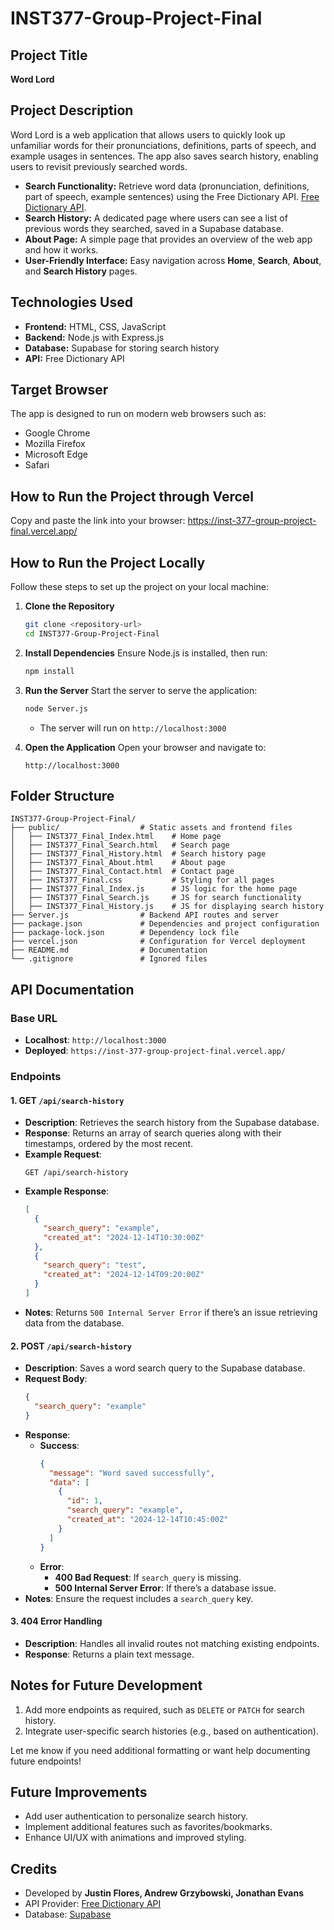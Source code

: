 # INST377-Group-Project-Final

## Project Title
**Word Lord**

## Project Description
Word Lord is a web application that allows users to quickly look up unfamiliar words for their pronunciations, definitions, parts of speech, and example usages in sentences. The app also saves search history, enabling users to revisit previously searched words.

- **Search Functionality:** Retrieve word data (pronunciation, definitions, part of speech, example sentences) using the Free Dictionary API. [Free Dictionary API](https://dictionaryapi.dev/).
- **Search History:** A dedicated page where users can see a list of previous words they searched, saved in a Supabase database.
- **About Page:** A simple page that provides an overview of the web app and how it works.
- **User-Friendly Interface:** Easy navigation across **Home**, **Search**, **About**, and **Search History** pages.

## Technologies Used
- **Frontend:** HTML, CSS, JavaScript
- **Backend:** Node.js with Express.js
- **Database:** Supabase for storing search history
- **API:** Free Dictionary API

## Target Browser
The app is designed to run on modern web browsers such as:
- Google Chrome
- Mozilla Firefox
- Microsoft Edge
- Safari

## How to Run the Project through Vercel
Copy and paste the link into your browser: 
https://inst-377-group-project-final.vercel.app/

## How to Run the Project Locally
Follow these steps to set up the project on your local machine:

1. **Clone the Repository**
   ```bash
   git clone <repository-url>
   cd INST377-Group-Project-Final
   ```

2. **Install Dependencies**
   Ensure Node.js is installed, then run:
   ```bash
   npm install
   ```

3. **Run the Server**
   Start the server to serve the application:
   ```bash
   node Server.js
   ```
   - The server will run on `http://localhost:3000`

4. **Open the Application**
   Open your browser and navigate to:
   ```
   http://localhost:3000
   ```

## Folder Structure

```plaintext
INST377-Group-Project-Final/
├── public/                  # Static assets and frontend files
│   ├── INST377_Final_Index.html    # Home page
│   ├── INST377_Final_Search.html   # Search page
│   ├── INST377_Final_History.html  # Search history page
│   ├── INST377_Final_About.html    # About page
│   ├── INST377_Final_Contact.html  # Contact page
│   ├── INST377_Final.css           # Styling for all pages
│   ├── INST377_Final_Index.js      # JS logic for the home page
│   ├── INST377_Final_Search.js     # JS for search functionality
│   ├── INST377_Final_History.js    # JS for displaying search history
├── Server.js                # Backend API routes and server
├── package.json             # Dependencies and project configuration
├── package-lock.json        # Dependency lock file
├── vercel.json              # Configuration for Vercel deployment
├── README.md                # Documentation
└── .gitignore               # Ignored files
```

## **API Documentation**

### Base URL
- **Localhost**: `http://localhost:3000`
- **Deployed**: `https://inst-377-group-project-final.vercel.app/`

### **Endpoints**

#### 1. **GET `/api/search-history`**
- **Description**: Retrieves the search history from the Supabase database.
- **Response**: Returns an array of search queries along with their timestamps, ordered by the most recent.
- **Example Request**:
  ```
  GET /api/search-history
  ```
- **Example Response**:
  ```json
  [
    {
      "search_query": "example",
      "created_at": "2024-12-14T10:30:00Z"
    },
    {
      "search_query": "test",
      "created_at": "2024-12-14T09:20:00Z"
    }
  ]

- **Notes**: Returns `500 Internal Server Error` if there’s an issue retrieving data from the database.

#### 2. **POST `/api/search-history`**
- **Description**: Saves a word search query to the Supabase database.
- **Request Body**:
  ```json
  {
    "search_query": "example"
  }
  ```
- **Response**:
  - **Success**:
    ```json
    {
      "message": "Word saved successfully",
      "data": [
        {
          "id": 1,
          "search_query": "example",
          "created_at": "2024-12-14T10:45:00Z"
        }
      ]
    }
  - **Error**:
    - **400 Bad Request**: If `search_query` is missing.
    - **500 Internal Server Error**: If there’s a database issue.
- **Notes**: Ensure the request includes a `search_query` key.


#### 3. **404 Error Handling**
- **Description**: Handles all invalid routes not matching existing endpoints.
- **Response**: Returns a plain text message.
  

## **Notes for Future Development**
1. Add more endpoints as required, such as `DELETE` or `PATCH` for search history.
2. Integrate user-specific search histories (e.g., based on authentication).

Let me know if you need additional formatting or want help documenting future endpoints!


## Future Improvements
- Add user authentication to personalize search history.
- Implement additional features such as favorites/bookmarks.
- Enhance UI/UX with animations and improved styling.

## Credits
- Developed by **Justin Flores, Andrew Grzybowski, Jonathan Evans**
- API Provider: [Free Dictionary API](https://dictionaryapi.dev/)
- Database: [Supabase](https://supabase.com/)

